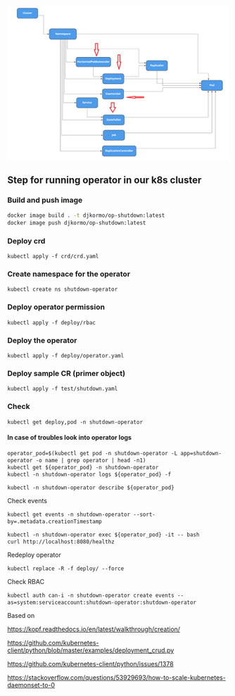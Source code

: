 ![schema](shutdown-k8s-applications.png)


## Step for running operator in our k8s cluster

### Build and push image 

```bash
docker image build . -t djkormo/op-shutdown:latest 
docker image push djkormo/op-shutdown:latest
```

### Deploy crd

```console 
kubectl apply -f crd/crd.yaml 
```

### Create namespace for the operator

```console 
kubectl create ns shutdown-operator
```


### Deploy operator permission

```console 
kubectl apply -f deploy/rbac 
```

### Deploy the operator

```console 
kubectl apply -f deploy/operator.yaml 
```

### Deploy sample CR (primer object)

```console 
kubectl apply -f test/shutdown.yaml 
```

### Check 

``` 
kubectl get deploy,pod -n shutdown-operator 
```

#### In case of troubles look into operator logs

```
operator_pod=$(kubectl get pod -n shutdown-operator -L app=shutdown-operator -o name | grep operator | head -n1)
kubectl get ${operator_pod} -n shutdown-operator
kubectl -n shutdown-operator logs ${operator_pod} -f 
```

```
kubectl -n shutdown-operator describe ${operator_pod}
```



Check events

```
kubectl get events -n shutdown-operator --sort-by=.metadata.creationTimestamp
```

```
kubectl -n shutdown-operator exec ${operator_pod} -it -- bash
curl http://localhost:8080/healthz

```


Redeploy operator
```
kubectl replace -R -f deploy/ --force
```

Check RBAC

```
kubectl auth can-i -n shutdown-operator create events --as=system:serviceaccount:shutdown-operator:shutdown-operator
```


Based on 

https://kopf.readthedocs.io/en/latest/walkthrough/creation/

https://github.com/kubernetes-client/python/blob/master/examples/deployment_crud.py

https://github.com/kubernetes-client/python/issues/1378

https://stackoverflow.com/questions/53929693/how-to-scale-kubernetes-daemonset-to-0


 